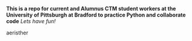 **This is a repo for current and Alumnus CTM student workers at the University of Pittsburgh at Bradford to practice Python and collaborate code**
*Lets have fun!*

aeristher
